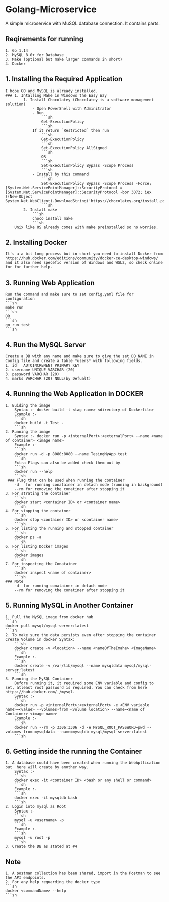 # Golang-Microservice
A simple microservice with MuSQL database connection. It contains  parts.

## Reqirements for running 
    1. Go 1.14
    2. MySQL 8.0+ for Database
    3. Make (optional but make larger commands in short)
    4. Docker 

## 1. Installing the Required Application
    I hope GO and MySQL is already installed.
    ### 1. Intalling Make in Windows the Easy Way
            1. Install Chocolatey (Chocolatey is a software management solution)
                - Open PowerShell with Adminitrator
                - Run 
                    ```sh
                    Get-ExecutionPolicy
                    ```sh
                If it return `Restricted` then run
                    ```sh
                    Get-ExecutionPolicy
                    ```sh
                    Set-ExecutionPolicy AllSigned
                    ```sh
                    OR
                    ```sh
                    Set-ExecutionPolicy Bypass -Scope Process
                    ```sh
                - Install by this command
                    ```sh
                    Set-ExecutionPolicy Bypass -Scope Process -Force; [System.Net.ServicePointManager]::SecurityProtocol = [System.Net.ServicePointManager]::SecurityProtocol -bor 3072; iex ((New-Object System.Net.WebClient).DownloadString('https://chocolatey.org/install.ps1'))
                    ```sh
            2. Install make 
                ```sh
                choco install make
                ```sh
        Unix like OS already comes with make preinstalled so no worries.
## 2. Installing Docker
    It's a a bit long process but in short you need to install Docker from https://hub.docker.com/editions/community/docker-ce-desktop-windows/ and it also need specefic version of Windows and WSL2, so check online for for further help.

## 3. Running Web Application
    Run the command and make sure to set config.yaml file for configuration
    ```sh 
    make run
    ```sh
    OR 
    ```sh
    go run test
    ```sh
## 4. Run the MySQL Server 
    Create a DB with any name and make sure to give the set DB_NAME in Config file and create a table *users* with following fields.
    1. id   AUTOINCREMENT PRIMARY KEY
    2. username UNIQUE VARCHAR (20) 
    3. password VARCHAR (20)
    4. marks VARCHAR (20) NULL(by Defualt)

## 4. Running the Web Application in DOCKER
    1. Buiding the image
        Syntax :- docker build -t <tag name> <directory of Dockerfile>
        Example :- 
        ```sh
        docker build -t Test .
        ```sh
    2. Running the image
        Syntax :- docker run -p <internalPort>:<externalPort> --name <name of container> <image name>
        Example :- 
        ```sh
        docker run -d -p 8080:8080 --name TesingMyApp test
        ```sh
        Extra Flags can also be added check them out by
        ```sh
        docker run --help
        ```sh
     ### Flag that can be used when running the container
        -d   for running conatainer in detach mode (running in background)
        --rm for removing the conatiner after stopping it
    3. For strating the container
        ```sh
        docker start <container ID> or <container name>
        ```sh    
    4. For stopping the container
        ```sh
        docker stop <container ID> or <container name>
        ```sh
    5. For listing the running and stopped container
        ```sh 
        docker ps -a
        ```sh
    6. For listing Docker images
        ```sh 
        docker images
        ```sh
    7. For inspecting the Conatainer
        ```sh
        docker inspect <name of container>
        ```sh
    ### Note
        -d  for running conatainer in detach mode
        --rm for removing the conatiner after stopping it

## 5. Running MySQL in Another Container
    1. Pull the MySQL image from docker hub
    ```sh
    docker pull mysql/mysql-server:latest
    ```sh
    2. To make sure the data persists even after stopping the container Create Volume in docker Syntax:
        ```sh
        docker create -v <location> --name <nameOfTheImahe> <ImageName>
        ```sh
        Example :-
        ```sh
        docker create -v /var/lib/mysql --name mysqldata mysql/mysql-server:latest
        ```sh
    3. Running the MySQL Container
        Before running it, it required some ENV variable and config to set, atleast root password is required. You can check from here https://hub.docker.com/_/mysql.
        Syntax :-
        ```sh
        docker run -p <internalPort>:<externalPort> -e <ENV variable name>=<value> --volumes-from <volume location> --name=<name of Container> <image name> 
        Example :-
        ```sh
        docker run --rm -p 3306:3306 -d -e MYSQL_ROOT_PASSWORD=pwd --volumes-from mysqldata --name=mysqldb mysql/mysql-server:latest     
        ```sh  
## 6. Getting inside the running the Container
    1. A database could have been created when running the WebApllication but  here will create by another way.
        Syntax :-
        ```sh 
        docker exec -it <container ID> <bash or any shell or command>
        ```sh    
        Example :-
        ```sh
        docker exec -it mysqldb bash
        ```sh
    2. Login into mysql as Root
        Syntax :- 
        ```sh
        mysql -u <username> -p
        ```sh
        Example :- 
        ```sh
        mysql -u root -p
        ```sh
    3. Create the DB as stated at #4
        
## Note
    1. A postman collection has been shared, import in the Postman to see the API endpoints.
    2. For any help reguarding the docker type
    ```sh 
    docker <commandName> --help
    ```sh
